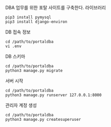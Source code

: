 DBA 업무를 위한 포탈 사이트를 구축한다.
라이브러리
```
pip3 install pymysql
pip3 install django-environ
```
DB 접속 정보
```
cd /path/to/portaldba
vi .env
```
DB 스키마 
```
cd /path/to/portaldba
python3 manage.py migrate
```
서버 시작
```
cd /path/to/portaldba
python3 manage.py runserver 127.0.0.1:8000
```
관리자 계정 생성
```
cd /path/to/portaldba
python3 manage.py createsuperuser
```